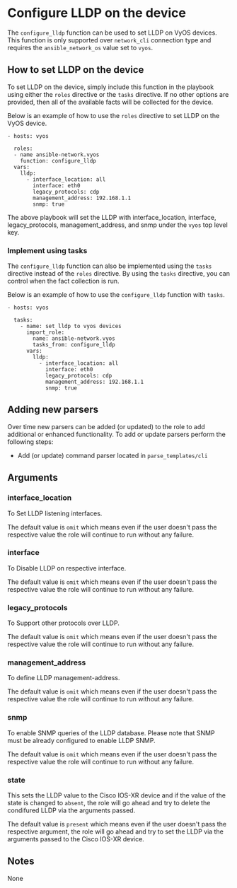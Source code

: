 # Configure LLDP on the device

The `configure_lldp` function can be used to set LLDP on VyOS devices.
This function is only supported over `network_cli` connection type and 
requires the `ansible_network_os` value set to `vyos`.

## How to set LLDP on the device

To set LLDP on the device, simply include this function in the playbook
using either the `roles` directive or the `tasks` directive.  If no other
options are provided, then all of the available facts will be collected for 
the device.

Below is an example of how to use the `roles` directive to set LLDP on the 
VyOS device.

```
- hosts: vyos

  roles:
  - name ansible-network.vyos
    function: configure_lldp
  vars:
    lldp:
      - interface_location: all
        interface: eth0
        legacy_protocols: cdp
        management_address: 192.168.1.1
        snmp: true
```

The above playbook will set the LLDP with interface_location, interface,
legacy_protocols, management_address, and snmp under the `vyos` top level key.  

### Implement using tasks

The `configure_lldp` function can also be implemented using the `tasks` directive
instead of the `roles` directive.  By using the `tasks` directive, you can
control when the fact collection is run. 

Below is an example of how to use the `configure_lldp` function with `tasks`.

```
- hosts: vyos

  tasks:
    - name: set lldp to vyos devices
      import_role:
        name: ansible-network.vyos
        tasks_from: configure_lldp
      vars:
        lldp:
          - interface_location: all
            interface: eth0
            legacy_protocols: cdp
            management_address: 192.168.1.1
            snmp: true
```

## Adding new parsers

Over time new parsers can be added (or updated) to the role to add additional
or enhanced functionality.  To add or update parsers perform the following
steps:

* Add (or update) command parser located in `parse_templates/cli`

## Arguments

### interface_location

To Set LLDP listening interfaces.

The default value is `omit` which means even if the user doesn't pass the respective
value the role will continue to run without any failure.

### interface

To Disable LLDP on respective interface.

The default value is `omit` which means even if the user doesn't pass the respective
value the role will continue to run without any failure.

### legacy_protocols

To Support other protocols over LLDP.

The default value is `omit` which means even if the user doesn't pass the respective 
value the role will continue to run without any failure.

### management_address

To define LLDP management-address.

The default value is `omit` which means even if the user doesn't pass the respective
value the role will continue to run without any failure.

### snmp

To enable SNMP queries of the LLDP database. Please note that SNMP must be already 
configured to enable LLDP SNMP.

The default value is `omit` which means even if the user doesn't pass the respective
value the role will continue to run without any failure.

### state

This sets the LLDP value to the Cisco IOS-XR device and if the value of the state is changed
to `absent`, the role will go ahead and try to delete the condifured LLDP via the arguments
passed.

The default value is `present` which means even if the user doesn't pass the respective
argument, the role will go ahead and try to set the LLDP via the arguments passed to the 
Cisco IOS-XR device.

## Notes

None
